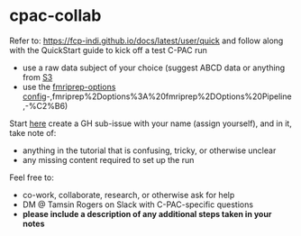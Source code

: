 # cpac-collab

Refer to: https://fcp-indi.github.io/docs/latest/user/quick and follow along with the QuickStart guide to kick off a test C-PAC run
- use a raw data subject of your choice (suggest ABCD data or anything from [S3](https://fcp-indi.s3.amazonaws.com/index.html#data/Projects/)
- use the [fmriprep-options config](https://fcp-indi.github.io/docs/latest/user/pipelines/preconfig#:~:text=via%20ANTs/ITK)-,fmriprep%2Doptions%3A%20fmriprep%2DOptions%20Pipeline,-%C2%B6)

Start [here](https://github.com/tamsinrogers/cpac-collab/issues/1) create a GH sub-issue with your name (assign yourself), and in it, take note of:
- anything in the tutorial that is confusing, tricky, or otherwise unclear
- any missing content required to set up the run

Feel free to:
- co-work, collaborate, research, or otherwise ask for help
- DM @ Tamsin Rogers on Slack with C-PAC-specific questions
- **please include a description of any additional steps taken in your notes**
